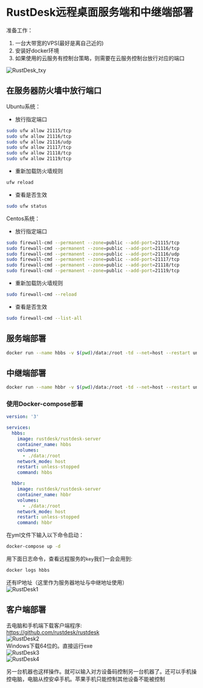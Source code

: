 # RustDesk远程桌面服务端和中继端部署

准备工作：  
1. 一台大带宽的VPS(最好是离自己近的)  
2. 安装好docker环境   
3. 如果使用的云服务有控制台策略，则需要在云服务控制台放行对应的端口

![RustDesk_txy](https://github.com/user-attachments/assets/7f601a8a-c440-4358-82f8-9874a8688a6d)  

## 在服务器防火墙中放行端口
Ubuntu系统：
- 放行指定端口
```bash
sudo ufw allow 21115/tcp
sudo ufw allow 21116/tcp
sudo ufw allow 21116/udp
sudo ufw allow 21117/tcp
sudo ufw allow 21118/tcp
sudo ufw allow 21119/tcp
```
- 重新加载防火墙规则
```bash
ufw reload
```
- 查看是否生效
```bash
sudo ufw status
```

Centos系统：
- 放行指定端口
```bash
sudo firewall-cmd --permanent --zone=public --add-port=21115/tcp
sudo firewall-cmd --permanent --zone=public --add-port=21116/tcp
sudo firewall-cmd --permanent --zone=public --add-port=21116/udp
sudo firewall-cmd --permanent --zone=public --add-port=21117/tcp
sudo firewall-cmd --permanent --zone=public --add-port=21118/tcp
sudo firewall-cmd --permanent --zone=public --add-port=21119/tcp
```
- 重新加载防火墙规则
```bash
sudo firewall-cmd --reload
```
- 查看是否生效
```bash
sudo firewall-cmd --list-all
```

## 服务端部署
```bash
docker run --name hbbs -v $(pwd)/data:/root -td --net=host --restart unless-stopped rustdesk/rustdesk-server hbbs
```

## 中继端部署
```bash
docker run --name hbbr -v $(pwd)/data:/root -td --net=host --restart unless-stopped rustdesk/rustdesk-server hbbr
```

### 使用Docker-compose部署
```yml
version: '3'

services:
  hbbs:
    image: rustdesk/rustdesk-server
    container_name: hbbs
    volumes:
      - ./data:/root
    network_mode: host
    restart: unless-stopped
    command: hbbs

  hbbr:
    image: rustdesk/rustdesk-server
    container_name: hbbr
    volumes:
      - ./data:/root
    network_mode: host
    restart: unless-stopped
    command: hbbr
```
在yml文件下输入以下命令启动：
```bash
docker-compose up -d
```

用下面日志命令，查看远程服务的`key`我们一会会用到:  
```bash
docker logs hbbs
```
还有IP地址（这里作为服务器地址与中继地址使用）  
![RustDesk1](https://github.com/user-attachments/assets/cbbc72af-4878-41b3-a572-a85585191ab3)

## 客户端部署
去电脑和手机端下载客户端程序:  
https://github.com/rustdesk/rustdesk  
![RustDesk2](https://github.com/user-attachments/assets/337bc549-3663-4fc1-972b-64145555aa06)  
Windows下载64位的。直接运行exe  
![RustDesk3](https://github.com/user-attachments/assets/9fdec970-8194-4b00-be94-3cbfeed4262f)  
![RustDesk4](https://github.com/user-attachments/assets/718390cf-6d65-4d01-9e19-2ef82cb9088d)  

另一台机器也这样操作。就可以输入对方设备码控制另一台机器了。还可以手机操控电脑，电脑从控安卓手机。苹果手机只能控制其他设备不能被控制  
